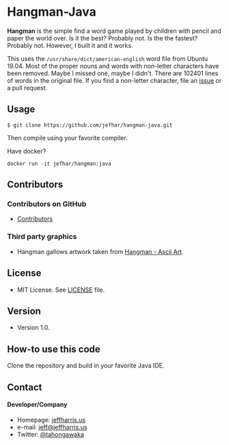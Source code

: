 Hangman-Java
======
**Hangman** is the simple find a word game played by children with pencil
and paper the world over. Is it the best? Probably not. Is the the fastest?
Probably not. However, I built it and it works.

This uses the `/usr/share/dict/american-english` word file from Ubuntu 19.04.
Most of the proper nouns and words with non-letter characters have been removed.
Maybe I missed one, maybe I didn't. There are 102401 lines of words in the
original file. If you find a non-letter character, file an
[issue](https://github.com/jefhar/hangman-java/issues) or a pull request.

## Usage
```
$ git clone https://github.com/jefhar/hangman-java.git
```
Then compile using your favorite compiler.

Have docker?
```
docker run -it jefhar/hangman:java
```
## Contributors

### Contributors on GitHub
* [Contributors](https://github.com/jefhar/hangman-java/graphs/contributors)

### Third party graphics
* Hangman gallows artwork taken from [Hangman - Ascii Art](http://ascii.co.uk/art/hangman).

## License 
* MIT License. See [LICENSE](https://github.com/jefhar/hangman-java/blob/master/LICENSE.md) file.

## Version 
* Version 1.0.

## How-to use this code
Clone the repository and build in your favorite Java IDE.

## Contact
#### Developer/Company
* Homepage: [jeffharris.us](https://jeffharris.us)
* e-mail: [jeff@jeffharris.us](mailto:jeff@jeffharris.us)
* Twitter: [@tahongawaka](https://twitter.com/tahongawaka "tahongawaka on twitter")
